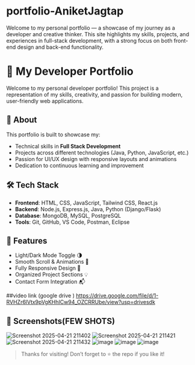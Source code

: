 # portfolio-AniketJagtap
Welcome to my personal portfolio — a showcase of my journey as a developer and creative thinker. This site highlights my skills, projects, and experiences in full-stack development, with a strong focus on both front-end design and back-end functionality.  
# 💼 My Developer Portfolio

Welcome to my personal developer portfolio! This project is a representation of my skills, creativity, and passion for building modern, user-friendly web applications.

## 🚀 About

This portfolio is built to showcase my:

- Technical skills in **Full Stack Development**
- Projects across different technologies (Java, Python, JavaScript, etc.)
- Passion for UI/UX design with responsive layouts and animations
- Dedication to continuous learning and improvement

## 🛠️ Tech Stack

- **Frontend**: HTML, CSS, JavaScript, Tailwind CSS, React.js
- **Backend**: Node.js, Express.js, Java, Python (Django/Flask)
- **Database**: MongoDB, MySQL, PostgreSQL
- **Tools**: Git, GitHub, VS Code, Postman, Eclipse

## 🌟 Features

- Light/Dark Mode Toggle 🌗  
- Smooth Scroll & Animations 🎯  
- Fully Responsive Design 📱  
- Organized Project Sections 💡  
- Contact Form Integration 📬

  
##video link (google drive )
https://drive.google.com/file/d/1-RVHZr6lVtx9pVgKHhICw94_OZCRRUbe/view?usp=drivesdk

## 📸 Screenshots(FEW SHOTS)

![Screenshot 2025-04-21 211402](https://github.com/user-attachments/assets/feb57ba8-2713-426a-be37-10526460e085)
![Screenshot 2025-04-21 211421](https://github.com/user-attachments/assets/2aea6713-2c5a-4085-96eb-7b78c8cc464a)
![Screenshot 2025-04-21 211432](https://github.com/user-attachments/assets/7df62502-afe5-42f0-951c-231fb8ca02f7)
![image](https://github.com/user-attachments/assets/4205a34e-ab38-4519-8930-6332ecb426e8)
![image](https://github.com/user-attachments/assets/be6bd4cc-ef12-4433-833c-8cb6ddc6485c)
![image](https://github.com/user-attachments/assets/4dceabd0-7c21-4554-b8f9-74239e0537aa)


> Thanks for visiting! Don’t forget to ⭐️ the repo if you like it!

